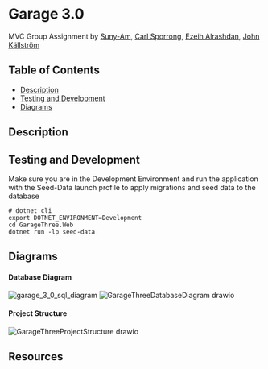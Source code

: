 # Garage 3.0
MVC Group Assignment by [Suny-Am](https://github.com/suny-am/), [Carl Sporrong](https://github.com/Ca2le), [Ezeih Alrashdan](https://github.com/Ezeih), [John Källström](https://github.com/johnkallstrom)

## Table of Contents
- [Description](#description)
- [Testing and Development](#testing-and-development)
- [Diagrams](#diagrams)

## Description
## Testing and Development
Make sure you are in the Development Environment 
and run the application with the Seed-Data launch
profile to apply migrations and seed data to the database

```
# dotnet cli
export DOTNET_ENVIRONMENT=Development
cd GarageThree.Web
dotnet run -lp seed-data
```
## Diagrams

#### Database Diagram
![garage_3_0_sql_diagram](https://github.com/johnkallstrom/GarageThree/assets/54977209/f99563b6-62ca-4ef0-98d3-da9c3f49e802)
![GarageThreeDatabaseDiagram drawio](https://github.com/johnkallstrom/GarageThree/assets/54977209/a9ae1baa-181d-42a6-8c31-725096f8bcbd)

#### Project Structure
![GarageThreeProjectStructure drawio](https://github.com/johnkallstrom/GarageThree/assets/54977209/50b5dedb-6608-453a-9bb6-4ecd0cc3de48)

## Resources
